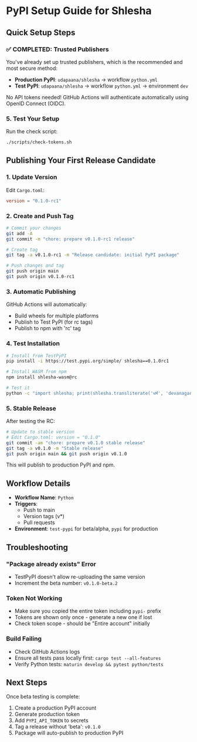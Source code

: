 # PyPI Setup Guide for Shlesha

## Quick Setup Steps

### ✅ COMPLETED: Trusted Publishers

You've already set up trusted publishers, which is the recommended and most secure method:

- **Production PyPI**: `udapaana/shlesha` → workflow `python.yml` 
- **Test PyPI**: `udapaana/shlesha` → workflow `python.yml` → environment `dev`

No API tokens needed! GitHub Actions will authenticate automatically using OpenID Connect (OIDC).

### 5. Test Your Setup

Run the check script:
```bash
./scripts/check-tokens.sh
```

## Publishing Your First Release Candidate

### 1. Update Version

Edit `Cargo.toml`:
```toml
version = "0.1.0-rc1"
```

### 2. Create and Push Tag

```bash
# Commit your changes
git add -A
git commit -m "chore: prepare v0.1.0-rc1 release"

# Create tag
git tag -a v0.1.0-rc1 -m "Release candidate: initial PyPI package"

# Push changes and tag
git push origin main
git push origin v0.1.0-rc1
```

### 3. Automatic Publishing

GitHub Actions will automatically:
- Build wheels for multiple platforms
- Publish to Test PyPI (for rc tags)
- Publish to npm with 'rc' tag

### 4. Test Installation

```bash
# Install from TestPyPI
pip install -i https://test.pypi.org/simple/ shlesha==0.1.0rc1

# Install WASM from npm
npm install shlesha-wasm@rc

# Test it
python -c "import shlesha; print(shlesha.transliterate('धर्म', 'devanagari', 'iso'))"
```

### 5. Stable Release

After testing the RC:

```bash
# Update to stable version
# Edit Cargo.toml: version = "0.1.0"
git commit -am "chore: prepare v0.1.0 stable release"
git tag -a v0.1.0 -m "Stable release"
git push origin main && git push origin v0.1.0
```

This will publish to production PyPI and npm.

## Workflow Details

- **Workflow Name**: `Python`
- **Triggers**: 
  - Push to main
  - Version tags (v*)
  - Pull requests
- **Environment**: `test-pypi` for beta/alpha, `pypi` for production

## Troubleshooting

### "Package already exists" Error
- TestPyPI doesn't allow re-uploading the same version
- Increment the beta number: `v0.1.0-beta.2`

### Token Not Working
- Make sure you copied the entire token including `pypi-` prefix
- Tokens are shown only once - generate a new one if lost
- Check token scope - should be "Entire account" initially

### Build Failing
- Check GitHub Actions logs
- Ensure all tests pass locally first: `cargo test --all-features`
- Verify Python tests: `maturin develop && pytest python/tests`

## Next Steps

Once beta testing is complete:
1. Create a production PyPI account
2. Generate production token
3. Add `PYPI_API_TOKEN` to secrets
4. Tag a release without 'beta': `v0.1.0`
5. Package will auto-publish to production PyPI